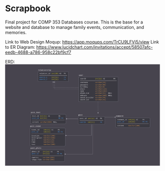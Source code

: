 # Scrapbook
Final project for COMP 353 Databases course. This is the base for a website and database to manage family events, communication, and memories.

Link to Web Design Moqup: https://app.moqups.com/TrCU9LFVj5/view
Link to ER Diagram: https://www.lucidchart.com/invitations/accept/58507afc-eedb-4688-a786-958c22bf9cf7

ERD:
![Alt text](er-diagram_20-APR-2019.png)
